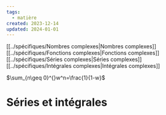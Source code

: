 ```yaml
---  
tags:  
  - matière  
created: 2023-12-14  
updated: 2024-01-01  
---  
```

  
[[../spécifiques/Nombres complexes|Nombres complexes]]  
[[../spécifiques/Fonctions complexes|Fonctions complexes]]  
[[../spécifiques/Séries complexes|Séries complexes]]  
[[../spécifiques/Intégrales complexes|Intégrales complexes]]  
  
  
$\sum_{n\geq 0}^{}w^n=\frac{1}{1-w}$  
# Séries et intégrales  
